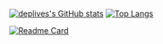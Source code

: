 [![deplives's GitHub stats](https://github-readme-stats.vercel.app/api?username=deplives&show_icons=true&theme=nord)](https://github.com/deplives)
[![Top Langs](https://github-readme-stats.vercel.app/api/top-langs/?username=deplives&layout=compact)](https://github.com/deplives)


[![Readme Card](https://github-readme-stats.vercel.app/api/pin/?username=deplives&repo=OpenWrt-CI)](https://github.com/deplives/OpenWrt-CI)
